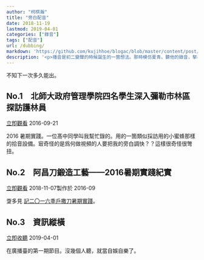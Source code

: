 ```yaml
---
author: "柯棋瀚"
title: "旁白配音"
date: 2018-11-19
lastmod: 2019-04-01
categories: ["錄音"]
tags: ["配音"]
url: /dubbing/
markdown: 'https://github.com/kujihhoe/blogac/blob/master/content/post/dubbing.md'
description: '<p>播音是初二變聲的時候誕生的一箇想法。那時模仿夏青，聽他的錄音，拏著稿子練。又想自己買一箇小功率無線電發射器，做一箇小型電臺，不過只停留在想法階段。我嗓子不行，唱歌音域太小，只能來讀讀東西。</p>'
---
```


不知下一次多久能出。

## No.1　北師大政府管理學院四名學生深入彌勒市林區 探訪護林員

<listen>[立卽觀看](https://v.youku.com/v_show/id_XMTczMjYwMDEzNg==.html?spm=a2h0k.11417342.soresults.dtitle)</listen>
<time1>2016-09-21</time1>

2016 暑期實踐。一位髙中同學叫我幫忙錄的。用的一箇類似採訪用的小蜜蜂那樣的拾音設備。㝡奇怪的是爲何做視頻的人要把我的旁白調快？？這樣很奇怪很彆扭。

## No.2　阿昌刀鍛造工藝——2016暑期實踐紀實

<listen>[立卽觀看](https://www.bilibili.com/video/av35467511/)</listen>
<time1>2018-11-07</time1><time1>製作於 2016-09</time1>

㪅多見 [記二〇一六秊戶撒刀暑期實踐](/post/134husa)。

## No.3　資訊縱橫

<listen>[立卽收聽](http://xima.tv/JimeTt)</listen>
<time1>2019-04-01</time1>

在廣播臺的第一期節目。沒幾個人聽，就當自娛自樂了。